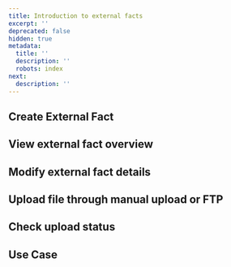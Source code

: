 ```yaml
---
title: Introduction to external facts
excerpt: ''
deprecated: false
hidden: true
metadata:
  title: ''
  description: ''
  robots: index
next:
  description: ''
---
```

## Create External Fact

## View external fact overview

## Modify external fact details

## Upload file through manual upload or FTP

## Check upload status

## Use Case
